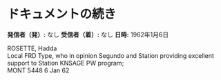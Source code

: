 # ドキュメントの続き

**発信者（発）:** なし
**受信者（着）:** なし
**日時:** 1962年1月6日

ROSETTE, Hadda  
Local FRD Type, who in opinion Segundo and Station providing excellent support to Station KNSAGE PW program;  
MONT 5448 6 Jan 62